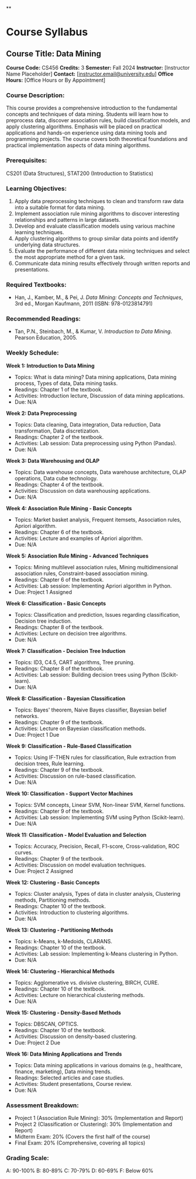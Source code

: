 **
# Course Syllabus
## Course Title: Data Mining
**Course Code:** CS456
**Credits:** 3
**Semester:** Fall 2024
**Instructor:** [Instructor Name Placeholder]
**Contact:** [instructor.email@university.edu]
**Office Hours:** [Office Hours or By Appointment]

### Course Description:
This course provides a comprehensive introduction to the fundamental concepts and techniques of data mining. Students will learn how to preprocess data, discover association rules, build classification models, and apply clustering algorithms. Emphasis will be placed on practical applications and hands-on experience using data mining tools and programming projects. The course covers both theoretical foundations and practical implementation aspects of data mining algorithms.

### Prerequisites:
CS201 (Data Structures), STAT200 (Introduction to Statistics)

### Learning Objectives:
1.  Apply data preprocessing techniques to clean and transform raw data into a suitable format for data mining.
2.  Implement association rule mining algorithms to discover interesting relationships and patterns in large datasets.
3.  Develop and evaluate classification models using various machine learning techniques.
4.  Apply clustering algorithms to group similar data points and identify underlying data structures.
5.  Evaluate the performance of different data mining techniques and select the most appropriate method for a given task.
6.  Communicate data mining results effectively through written reports and presentations.

### Required Textbooks:
- Han, J., Kamber, M., & Pei, J. *Data Mining: Concepts and Techniques*, 3rd ed., Morgan Kaufmann, 2011 (ISBN: 978-0123814791)

### Recommended Readings:
- Tan, P.N., Steinbach, M., & Kumar, V. *Introduction to Data Mining*. Pearson Education, 2005.

### Weekly Schedule:
**Week 1: Introduction to Data Mining**
- Topics: What is data mining? Data mining applications, Data mining process, Types of data, Data mining tasks.
- Readings: Chapter 1 of the textbook.
- Activities: Introduction lecture, Discussion of data mining applications.
- Due: N/A

**Week 2: Data Preprocessing**
- Topics: Data cleaning, Data integration, Data reduction, Data transformation, Data discretization.
- Readings: Chapter 2 of the textbook.
- Activities: Lab session: Data preprocessing using Python (Pandas).
- Due: N/A

**Week 3: Data Warehousing and OLAP**
- Topics: Data warehouse concepts, Data warehouse architecture, OLAP operations, Data cube technology.
- Readings: Chapter 4 of the textbook.
- Activities: Discussion on data warehousing applications.
- Due: N/A

**Week 4: Association Rule Mining - Basic Concepts**
- Topics: Market basket analysis, Frequent itemsets, Association rules, Apriori algorithm.
- Readings: Chapter 6 of the textbook.
- Activities: Lecture and examples of Apriori algorithm.
- Due: N/A

**Week 5: Association Rule Mining - Advanced Techniques**
- Topics: Mining multilevel association rules, Mining multidimensional association rules, Constraint-based association mining.
- Readings: Chapter 6 of the textbook.
- Activities: Lab session: Implementing Apriori algorithm in Python.
- Due: Project 1 Assigned

**Week 6: Classification - Basic Concepts**
- Topics: Classification and prediction, Issues regarding classification, Decision tree induction.
- Readings: Chapter 8 of the textbook.
- Activities: Lecture on decision tree algorithms.
- Due: N/A

**Week 7: Classification - Decision Tree Induction**
- Topics: ID3, C4.5, CART algorithms, Tree pruning.
- Readings: Chapter 8 of the textbook.
- Activities: Lab session: Building decision trees using Python (Scikit-learn).
- Due: N/A

**Week 8: Classification - Bayesian Classification**
- Topics: Bayes' theorem, Naive Bayes classifier, Bayesian belief networks.
- Readings: Chapter 9 of the textbook.
- Activities: Lecture on Bayesian classification methods.
- Due: Project 1 Due

**Week 9: Classification - Rule-Based Classification**
- Topics: Using IF-THEN rules for classification, Rule extraction from decision trees, Rule learning.
- Readings: Chapter 9 of the textbook.
- Activities: Discussion on rule-based classification.
- Due: N/A

**Week 10: Classification - Support Vector Machines**
- Topics: SVM concepts, Linear SVM, Non-linear SVM, Kernel functions.
- Readings: Chapter 9 of the textbook.
- Activities: Lab session: Implementing SVM using Python (Scikit-learn).
- Due: N/A

**Week 11: Classification - Model Evaluation and Selection**
- Topics: Accuracy, Precision, Recall, F1-score, Cross-validation, ROC curves.
- Readings: Chapter 9 of the textbook.
- Activities: Discussion on model evaluation techniques.
- Due: Project 2 Assigned

**Week 12: Clustering - Basic Concepts**
- Topics: Cluster analysis, Types of data in cluster analysis, Clustering methods, Partitioning methods.
- Readings: Chapter 10 of the textbook.
- Activities: Introduction to clustering algorithms.
- Due: N/A

**Week 13: Clustering - Partitioning Methods**
- Topics: k-Means, k-Medoids, CLARANS.
- Readings: Chapter 10 of the textbook.
- Activities: Lab session: Implementing k-Means clustering in Python.
- Due: N/A

**Week 14: Clustering - Hierarchical Methods**
- Topics: Agglomerative vs. divisive clustering, BIRCH, CURE.
- Readings: Chapter 10 of the textbook.
- Activities: Lecture on hierarchical clustering methods.
- Due: N/A

**Week 15: Clustering - Density-Based Methods**
- Topics: DBSCAN, OPTICS.
- Readings: Chapter 10 of the textbook.
- Activities: Discussion on density-based clustering.
- Due: Project 2 Due

**Week 16: Data Mining Applications and Trends**
- Topics: Data mining applications in various domains (e.g., healthcare, finance, marketing), Data mining trends.
- Readings: Selected articles and case studies.
- Activities: Student presentations, Course review.
- Due: N/A

### Assessment Breakdown:
- Project 1 (Association Rule Mining): 30% (Implementation and Report)
- Project 2 (Classification or Clustering): 30% (Implementation and Report)
- Midterm Exam: 20% (Covers the first half of the course)
- Final Exam: 20% (Comprehensive, covering all topics)

### Grading Scale:
A: 90-100%
B: 80-89%
C: 70-79%
D: 60-69%
F: Below 60%